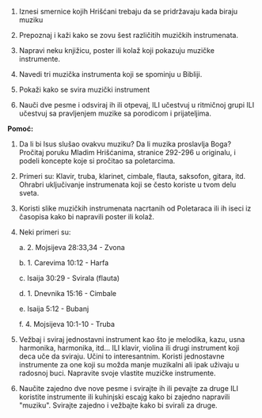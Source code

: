 1.  Iznesi smernice kojih Hrišćani trebaju da se pridržavaju kada biraju
    muziku

2.  Prepoznaj i kaži kako se zovu šest različitih muzičkih instrumenata.

3.  Napravi neku knjižicu, poster ili kolaž koji pokazuju muzičke
    instrumente.

4.  Navedi tri muzička instrumenta koji se spominju u Bibliji.

5.  Pokaži kako se svira muzički instrument

6.  Nauči dve pesme i odsviraj ih ili otpevaj, ILI učestvuj u ritmičnoj
    grupi ILI učestvuj sa pravljenjem muzike sa porodicom i
    prijateljima.

**Pomoć:**

1.  Da li bi Isus slušao ovakvu muziku? Da li muzika proslavlja Boga?
    Pročitaj poruku Mladim Hrišćanima, stranice 292-296 u originalu, i
    podeli koncepte koje si pročitao sa poletarcima.

2.  Primeri su: Klavir, truba, klarinet, cimbale, flauta, saksofon,
    gitara, itd. Ohrabri uključivanje instrumenata koji se često koriste
    u tvom delu sveta.

3.  Koristi slike muzičkih instrumenata nacrtanih od Poletaraca ili ih
    iseci iz časopisa kako bi napravili poster ili kolaž.

4.  Neki primeri su:

    a.  2\. Mojsijeva 28:33,34 - Zvona

    b.  1\. Carevima 10:12 - Harfa

    c.  Isaija 30:29 - Svirala (flauta)

    d.  1\. Dnevnika 15:16 - Cimbale

    e.  Isaija 5:12 - Bubanj

    f.  4\. Mojsijeva 10:1-10 - Truba

5.  Vežbaj i sviraj jednostavni instrument kao što je melodika, kazu,
    usna harmonika, harmonika, itd\... ILI klavir, violina ili drugi
    instrument koji deca uče da sviraju. Učini to interesantnim. Koristi
    jednostavne instrumente za one koji su možda manje muzikalni ali
    ipak uživaju u radosnoj buci. Napravite svoje vlastite muzičke
    instrumente.

6.  Naučite zajedno dve nove pesme i svirajte ih ili pevajte za druge
    ILI koristite instrumente ili kuhinjski escajg kako bi zajedno
    napravili \"muziku\". Svirajte zajedno i vežbajte kako bi svirali za
    druge.
